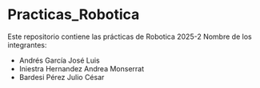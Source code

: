 # Practicas_Robotica
Este repositorio contiene las prácticas de Robotica 2025-2
Nombre de los integrantes:
- Andrés García José Luis
- Iniestra Hernandez Andrea Monserrat
- Bardesi Pérez Julio César 
